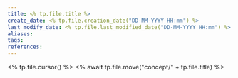 ```yaml
---
title: <% tp.file.title %>
create_date: <% tp.file.creation_date("DD-MM-YYYY HH:mm") %>
last_modify_date: <% tp.file.last_modified_date("DD-MM-YYYY HH:mm") %>
aliases: 
tags: 
references:
---
```

<% tp.file.cursor() %>
<% await tp.file.move("concept/" + tp.file.title) %>
